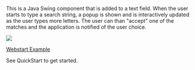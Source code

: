 This is a Java Swing component that is added to a text field. When the user starts to type a search string, a popup is shown and is interactively updated as the user types more letters. The user can than "accept" one of the matches and the application is notified of the user choice.

[![](http://wiki.java-quick-search-popup.googlecode.com/git/example_application_screenshot.png)](http://wiki.java-quick-search-popup.googlecode.com/git/java-quick-search-popup-example.jnlp)

[Webstart Example](http://wiki.java-quick-search-popup.googlecode.com/git/java-quick-search-popup-example.jnlp)

See QuickStart to get started.